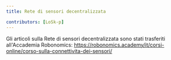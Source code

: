```yaml
---
title: Rete di sensori decentralizzata

contributors: [LoSk-p]
---
```


Gli articoli sulla Rete di sensori decentralizzata sono stati trasferiti all'Accademia Robonomics: https://robonomics.academy/it/corsi-online/corso-sulla-connettivita-dei-sensori/
